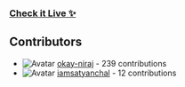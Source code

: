 ### [Check it Live ✨](https://beupyq.okayniraj.me/)
 





































## Contributors

- ![Avatar](https://avatars.githubusercontent.com/u/149550225?v=4&s=40) [okay-niraj](https://github.com/okay-niraj) - 239 contributions
- ![Avatar](https://avatars.githubusercontent.com/u/62104921?v=4&s=40) [iamsatyanchal](https://github.com/iamsatyanchal) - 12 contributions
